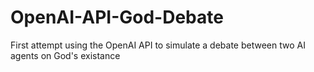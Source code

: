 # OpenAI-API-God-Debate
First attempt using the OpenAI API to simulate a debate between two AI agents on God's existance
